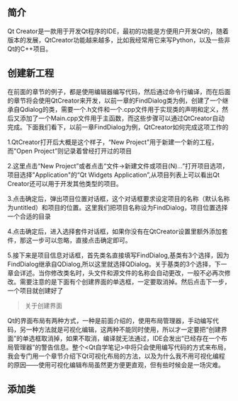 ## 简介

Qt Creator是一款用于开发Qt程序的IDE，最初的功能是方便用户开发Qt的，随着版本的发展，QtCreator功能越来越多，比如我经常用它来写Python，以及一些非Qt的C++项目。

## 创建新工程

在前面的章节的例子，都是使用编辑器编写代码，然后通过命令行编译，而在后面的章节将会使用QtCreator来开发，以前一章的FindDialog类为例，创建了一个继承自Qdialog的类，需要一个.h文件和一个.cpp文件用于实现类的声明和定义，然后又添加了一个Main.cpp文件用于主函数，而这些步骤可以通过QtCreator自动完成。下面我们看下，以前一章FindDialog为例，QtCreator如何完成这项工作的

1.QtCreator打开后大概是这个样子，“New Project"用于新建一个新的工程，而"Open Project”则记录着曾经打开过的项目

2.这里点击“New Project”或者点击“文件->新建文件或项目(N)...”打开项目选项，项目选择"Application"的“Qt Widgets Application”,从项目列表上可以看出Qt Creator还可以用于开发其他类型的项目。

3.点击确定后，弹出项目位置对话框，这个对话框要求设定项目的名称（默认名称为untitled）和项目的位置。这里我们把项目名称设为FindDialog，项目位置选择一个合适的目录

4.点击确定后，进入选择套件对话框，如果你没有在QtCreator设置里额外添加套件，那这一步可以忽略，直接点击确定即可。

5.接下来是项目信息对话框，首先类名直接填写FindDialog,基类有3个选择，因为FindDialog继承自QDialog,所以这里就选择QDialog。关于基类的3个选择，下一章会详述。当你修改类名时，头文件和源文件的名称会自动更改，一般不必再次修改。需要注意的是下面有个创建界面的单选框，一定要取消掉。然后点击下一步，一个项目就创建好了

>关于创建界面

Qt的界面布局有两种方式，一种是前面介绍的，使用布局管理器，手动编写代码，另一种方法就是可视化编辑，这两种不能同时使用，所以才一定要把“创建界面”的单选框取消掉，如果不取消，编译就无法通过，IDE会发出“已经存在一个布局管理器”的警告信息。整个<Qt自学笔记>中将只会使用编写代码的方式来布局，我会专门用一个章节介绍下Qt可视化布局的方法，以及为什么我不用可视化编程的原因——使用可视化编辑布局虽然更方便更直观，但有些时候会是一场灾难。

## 添加类
